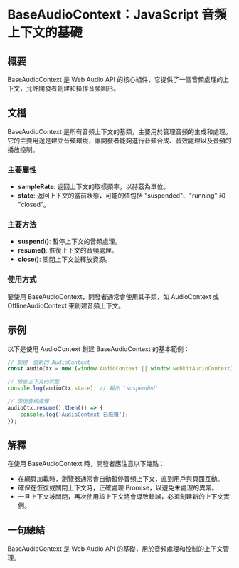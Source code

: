 <!--
Meta Description: # BaseAudioContext：JavaScript 音頻上下文的基礎 ## 概要 BaseAudioContext 是 Web Audio API 的核心組件，它提供了一個音頻處理的上下文，允許開發者創建和操作音頻圖形。 ## 文檔 BaseAudioContext 是所有音頻上下文的基類，...
Meta Keywords: baseaudiocontext, audiocontext, audioctx, javascript, web
-->

# BaseAudioContext：JavaScript 音頻上下文的基礎

## 概要
BaseAudioContext 是 Web Audio API 的核心組件，它提供了一個音頻處理的上下文，允許開發者創建和操作音頻圖形。

## 文檔
BaseAudioContext 是所有音頻上下文的基類，主要用於管理音頻的生成和處理。它的主要用途是建立音頻環境，讓開發者能夠進行音頻合成、音效處理以及音頻的播放控制。

### 主要屬性
- **sampleRate**: 返回上下文的取樣頻率，以赫茲為單位。
- **state**: 返回上下文的當前狀態，可能的值包括 "suspended"、"running" 和 "closed"。

### 主要方法
- **suspend()**: 暫停上下文的音頻處理。
- **resume()**: 恢復上下文的音頻處理。
- **close()**: 關閉上下文並釋放資源。

### 使用方式
要使用 BaseAudioContext，開發者通常會使用其子類，如 AudioContext 或 OfflineAudioContext 來創建音頻上下文。

## 示例
以下是使用 AudioContext 創建 BaseAudioContext 的基本範例：

```javascript
// 創建一個新的 AudioContext
const audioCtx = new (window.AudioContext || window.webkitAudioContext)();

// 檢查上下文的狀態
console.log(audioCtx.state); // 輸出 'suspended'

// 恢復音頻處理
audioCtx.resume().then(() => {
    console.log('AudioContext 已恢復');
});
```

## 解釋
在使用 BaseAudioContext 時，開發者應注意以下幾點：
- 在網頁加載時，瀏覽器通常會自動暫停音頻上下文，直到用戶與頁面互動。
- 確保在恢復或關閉上下文時，正確處理 Promise，以避免未處理的異常。
- 一旦上下文被關閉，再次使用該上下文將會導致錯誤，必須創建新的上下文實例。

## 一句總結
BaseAudioContext 是 Web Audio API 的基礎，用於音頻處理和控制的上下文管理。